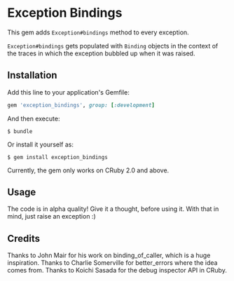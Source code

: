 # Exception Bindings

This gem adds `Exception#bindings` method to every exception.

`Exception#bindings` gets populated with `Binding` objects in the context of
the traces in which the exception bubbled up when it was raised.

## Installation

Add this line to your application's Gemfile:

```ruby
gem 'exception_bindings', group: [:development]
```

And then execute:

    $ bundle

Or install it yourself as:

    $ gem install exception_bindings

Currently, the gem only works on CRuby 2.0 and above.

## Usage

The code is in alpha quality! Give it a thought, before using it. With that in
mind, just raise an exception :)

## Credits

Thanks to John Mair for his work on binding_of_caller, which is a huge
inspiration. Thanks to Charlie Somerville for better_errors where the idea
comes from. Thanks to Koichi Sasada for the debug inspector API in CRuby.
